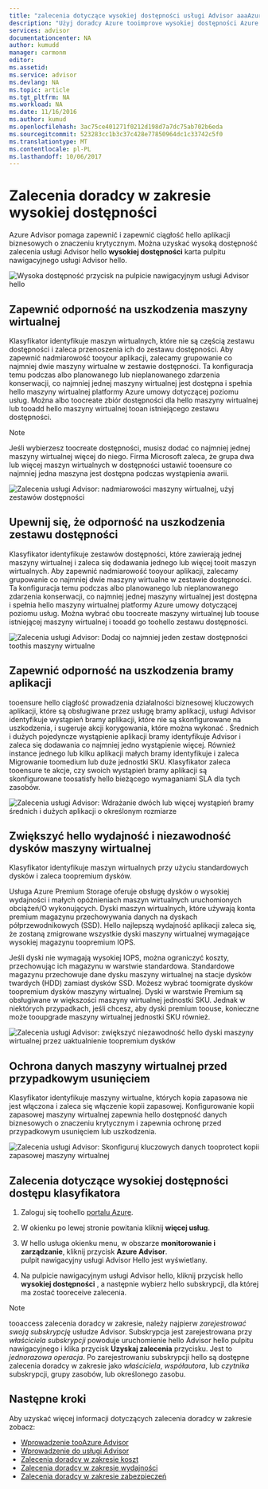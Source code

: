 ```yaml
---
title: "zalecenia dotyczące wysokiej dostępności usługi Advisor aaaAzure | Dokumentacja firmy Microsoft"
description: "Użyj doradcy Azure tooimprove wysokiej dostępności Azure wdrożeń."
services: advisor
documentationcenter: NA
author: kumudd
manager: carmonm
editor: 
ms.assetid: 
ms.service: advisor
ms.devlang: NA
ms.topic: article
ms.tgt_pltfrm: NA
ms.workload: NA
ms.date: 11/16/2016
ms.author: kumud
ms.openlocfilehash: 3ac75ce401271f0212d198d7a7dc75ab702b6eda
ms.sourcegitcommit: 523283cc1b3c37c428e77850964dc1c33742c5f0
ms.translationtype: MT
ms.contentlocale: pl-PL
ms.lasthandoff: 10/06/2017
---
```

# <a name="advisor-high-availability-recommendations"></a>Zalecenia doradcy w zakresie wysokiej dostępności

Azure Advisor pomaga zapewnić i zapewnić ciągłość hello aplikacji biznesowych o znaczeniu krytycznym. Można uzyskać wysoką dostępność zalecenia usługi Advisor hello **wysokiej dostępności** karta pulpitu nawigacyjnego usługi Advisor hello.

![Wysoka dostępność przycisk na pulpicie nawigacyjnym usługi Advisor hello](./media/advisor-high-availability-recommendations/advisor-high-availability-tab.png)


## <a name="ensure-virtual-machine-fault-tolerance"></a>Zapewnić odporność na uszkodzenia maszyny wirtualnej

Klasyfikator identyfikuje maszyn wirtualnych, które nie są częścią zestawu dostępności i zaleca przenoszenia ich do zestawu dostępności. Aby zapewnić nadmiarowość tooyour aplikacji, zalecamy grupowanie co najmniej dwie maszyny wirtualne w zestawie dostępności. Ta konfiguracja temu podczas albo planowanego lub nieplanowanego zdarzenia konserwacji, co najmniej jednej maszyny wirtualnej jest dostępna i spełnia hello maszyny wirtualnej platformy Azure umowy dotyczącej poziomu usług. Można albo toocreate zbiór dostępności dla hello maszyny wirtualnej lub tooadd hello maszyny wirtualnej tooan istniejącego zestawu dostępności.

> [!NOTE]
> Jeśli wybierzesz toocreate dostępności, musisz dodać co najmniej jednej maszyny wirtualnej więcej do niego. Firma Microsoft zaleca, że grupa dwa lub więcej maszyn wirtualnych w dostępności ustawić tooensure co najmniej jedna maszyna jest dostępna podczas wystąpienia awarii.

![Zalecenia usługi Advisor: nadmiarowości maszyny wirtualnej, użyj zestawów dostępności](./media/advisor-high-availability-recommendations/advisor-high-availability-create-availability-set.png)

## <a name="ensure-availability-set-fault-tolerance"></a>Upewnij się, że odporność na uszkodzenia zestawu dostępności 

Klasyfikator identyfikuje zestawów dostępności, które zawierają jednej maszyny wirtualnej i zaleca się dodawania jednego lub więcej tooit maszyn wirtualnych. Aby zapewnić nadmiarowość tooyour aplikacji, zalecamy grupowanie co najmniej dwie maszyny wirtualne w zestawie dostępności. Ta konfiguracja temu podczas albo planowanego lub nieplanowanego zdarzenia konserwacji, co najmniej jednej maszyny wirtualnej jest dostępna i spełnia hello maszyny wirtualnej platformy Azure umowy dotyczącej poziomu usług. Można wybrać obu toocreate maszyny wirtualnej lub toouse istniejącej maszyny wirtualnej i tooadd go toohello zestawu dostępności.  

![Zalecenia usługi Advisor: Dodaj co najmniej jeden zestaw dostępności toothis maszyny wirtualne](./media/advisor-high-availability-recommendations/advisor-high-availability-add-vm-to-availability-set.png)


## <a name="ensure-application-gateway-fault-tolerance"></a>Zapewnić odporność na uszkodzenia bramy aplikacji
tooensure hello ciągłość prowadzenia działalności biznesowej kluczowych aplikacji, które są obsługiwane przez usługę bramy aplikacji, usługi Advisor identyfikuje wystąpień bramy aplikacji, które nie są skonfigurowane na uszkodzenia, i sugeruje akcji korygowania, które można wykonać . Średnich i dużych pojedyncze wystąpienie aplikacji bramy identyfikuje Advisor i zaleca się dodawania co najmniej jedno wystąpienie więcej. Również instance jednego lub kilku aplikacji małych bramy identyfikuje i zaleca Migrowanie toomedium lub duże jednostki SKU. Klasyfikator zaleca tooensure te akcje, czy swoich wystąpień bramy aplikacji są skonfigurowane toosatisfy hello bieżącego wymaganiami SLA dla tych zasobów.

![Zalecenia usługi Advisor: Wdrażanie dwóch lub więcej wystąpień bramy średnich i dużych aplikacji o określonym rozmiarze](./media/advisor-high-availability-recommendations/advisor-high-availability-application-gateway.png)

## <a name="improve-hello-performance-and-reliability-of-virtual-machine-disks"></a>Zwiększyć hello wydajność i niezawodność dysków maszyny wirtualnej

Klasyfikator identyfikuje maszyn wirtualnych przy użyciu standardowych dysków i zaleca toopremium dysków.
 
Usługa Azure Premium Storage oferuje obsługę dysków o wysokiej wydajności i małych opóźnieniach maszyn wirtualnych uruchomionych obciążeń/O wykonujących. Dyski maszyn wirtualnych, które używają konta premium magazynu przechowywania danych na dyskach półprzewodnikowych (SSD). Hello najlepszą wydajność aplikacji zaleca się, że zostaną zmigrowane wszystkie dyski maszyny wirtualnej wymagające wysokiej magazynu toopremium IOPS. 

Jeśli dyski nie wymagają wysokiej IOPS, można ograniczyć koszty, przechowując ich magazynu w warstwie standardowa. Standardowe magazynu przechowuje dane dysku maszyny wirtualnej na stacje dysków twardych (HDD) zamiast dysków SSD. Możesz wybrać toomigrate dysków toopremium dysków maszyny wirtualnej. Dyski w warstwie Premium są obsługiwane w większości maszyny wirtualnej jednostki SKU. Jednak w niektórych przypadkach, jeśli chcesz, aby dyski premium toouse, konieczne może tooupgrade maszyny wirtualnej jednostki SKU również.

![Zalecenia usługi Advisor: zwiększyć niezawodność hello dyski maszyny wirtualnej przez uaktualnienie toopremium dysków](./media/advisor-high-availability-recommendations/advisor-high-availability-upgrade-to-premium-disks.png)

## <a name="protect-your-virtual-machine-data-from-accidental-deletion"></a>Ochrona danych maszyny wirtualnej przed przypadkowym usunięciem
Klasyfikator identyfikuje maszyny wirtualne, których kopia zapasowa nie jest włączona i zaleca się włączenie kopii zapasowej. Konfigurowanie kopii zapasowej maszyny wirtualnej zapewnia hello dostępność danych biznesowych o znaczeniu krytycznym i zapewnia ochronę przed przypadkowym usunięciem lub uszkodzenia.

![Zalecenia usługi Advisor: Skonfiguruj kluczowych danych tooprotect kopii zapasowej maszyny wirtualnej](./media/advisor-high-availability-recommendations/advisor-high-availability-virtual-machine-backup.png)

## <a name="access-high-availability-recommendations-in-advisor"></a>Zalecenia dotyczące wysokiej dostępności dostępu klasyfikatora

1. Zaloguj się toohello [portalu Azure](https://portal.azure.com).

2. W okienku po lewej stronie powitania kliknij **więcej usług**.

3. W hello usługa okienku menu, w obszarze **monitorowanie i zarządzanie**, kliknij przycisk **Azure Advisor**.  
 pulpit nawigacyjny usługi Advisor Hello jest wyświetlany.

4. Na pulpicie nawigacyjnym usługi Advisor hello, kliknij przycisk hello **wysokiej dostępności** , a następnie wybierz hello subskrypcji, dla której ma zostać tooreceive zalecenia.

> [!NOTE]
> tooaccess zalecenia doradcy w zakresie, należy najpierw *zarejestrować swoją subskrypcję* usłudze Advisor. Subskrypcja jest zarejestrowana przy *właściciela subskrypcji* powoduje uruchomienie hello Advisor hello pulpitu nawigacyjnego i klika przycisk **Uzyskaj zalecenia** przycisku. Jest to *jednorazowa operacja*. Po zarejestrowaniu subskrypcji hello są dostępne zalecenia doradcy w zakresie jako *właściciela*, *współautora*, lub *czytnika* subskrypcji, grupy zasobów, lub określonego zasobu.

## <a name="next-steps"></a>Następne kroki

Aby uzyskać więcej informacji dotyczących zalecenia doradcy w zakresie zobacz:
* [Wprowadzenie tooAzure Advisor](advisor-overview.md)
* [Wprowadzenie do usługi Advisor](advisor-get-started.md)
* [Zalecenia doradcy w zakresie koszt](advisor-performance-recommendations.md)
* [Zalecenia doradcy w zakresie wydajności](advisor-performance-recommendations.md)
* [Zalecenia doradcy w zakresie zabezpieczeń](advisor-security-recommendations.md)

